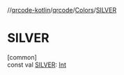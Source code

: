 //[qrcode-kotlin](../../../index.md)/[qrcode](../index.md)/[Colors](index.md)/[SILVER](-s-i-l-v-e-r.md)

# SILVER

[common]\
const val [SILVER](-s-i-l-v-e-r.md): [Int](https://kotlinlang.org/api/latest/jvm/stdlib/kotlin/-int/index.html)
